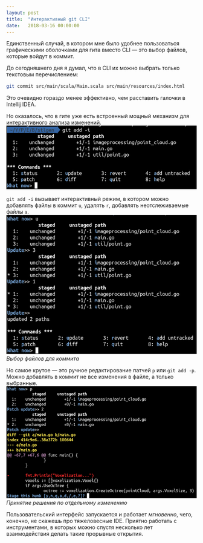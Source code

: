 ```yaml
---
layout: post
title:  "Интерактивный git CLI"
date:   2018-03-16 00:00:00
---
```


Единственный случай, в котором мне было удобнее пользоваться графическими оболочками для гита вместо CLI ― это выбор файлов, которые войдут в коммит.

До сегодняшнего дня я думал, что в CLI их можно выбрать только текстовым перечислением: 
```sh
git commit src/main/scala/Main.scala src/main/resources/index.html
```
Это очевидно гораздо менее эффективно, чем расставить галочки в Intellij IDEA.

Но оказалось, что в гите уже есть встроенный мощный механизм для интерактивного анализа изменений.
![](/assets/images/git-cli/ui.png)

`git add -i` вызывает интерактивный режим, в котором можно добавлять файлы в коммит `u`, удалять `r`, добавлять неотслеживаемые файлы `a`.
![](/assets/images/git-cli/update.png)
*Выбор файлов для коммита*

Но самое крутое ― это ручное редактирование патчей `p` или `git add -p`. Можно добавлять в коммит не все изменения в файле, а только выбранные.
![](/assets/images/git-cli/patch.png)
*Принятие решения по отдельному изменению*

Пользовательский интерфейс запускается и работает _мгновенно_, чего, конечно, не скажешь про тяжеловесные IDE. Приятно работать с инструментами, в которых можно спустя несколько лет взаимодействия делать такие прорывные открытия.